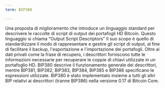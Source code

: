 ```yaml
---
term: BIP380

---
```

Una proposta di miglioramento che introduce un linguaggio standard per descrivere le raccolte di script di output dei portafogli HD Bitcoin. Questo linguaggio si chiama "Output Script Descriptors" Il suo scopo è quello di standardizzare il modo di rappresentare e gestire gli script di output, al fine di facilitare il backup, l'esportazione e l'importazione dei portafogli. Oltre ai dati privati come la frase di recupero, i descrittori forniscono tutte le informazioni necessarie per recuperare le coppie di chiavi utilizzate in un portafoglio HD. BIP380 descrive il funzionamento generale dei descrittori, mentre BIP381, BIP382, BIP383, BIP384, BIP385 e BIP386 specificano le espressioni utilizzate. BIP380 è stato implementato insieme a tutti gli altri BIP relativi ai descrittori (tranne BIP386) nella versione 0.17 di Bitcoin Core.